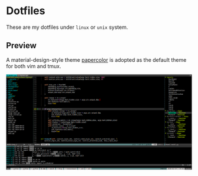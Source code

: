# Dotfiles

These are my dotfiles under `linux` or `unix` system.

## Preview

A material-design-style theme [papercolor](https://github.com/NLKNguyen/papercolor-theme) is adopted as the default theme for both vim and tmux.

![](./png/snapshot.png)